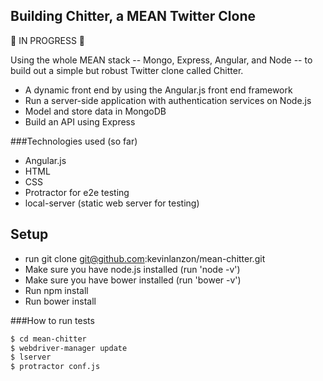 Building Chitter, a MEAN Twitter Clone
-------------

🚧 IN PROGRESS 🚧

Using the whole MEAN stack -- Mongo, Express, Angular, and Node -- to build out a simple but robust Twitter clone called Chitter.

- A dynamic front end by using the Angular.js front end framework
- Run a server-side application with authentication services on Node.js
- Model and store data in MongoDB
- Build an API using Express

###Technologies used (so far)

- Angular.js
- HTML
- CSS
- Protractor for e2e testing
- local-server (static web server for testing)

Setup
-----
- run git clone git@github.com:kevinlanzon/mean-chitter.git
- Make sure you have node.js installed (run 'node -v')
- Make sure you have bower installed (run 'bower -v')
- Run npm install
- Run bower install

###How to run tests

```sh
$ cd mean-chitter
$ webdriver-manager update
$ lserver
$ protractor conf.js
```
